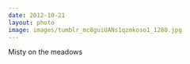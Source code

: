 ```yaml
---
date: 2012-10-21
layout: photo
image: images/tumblr_mc8guiUANs1qzmkoso1_1280.jpg
---
```


Misty on the meadows 
